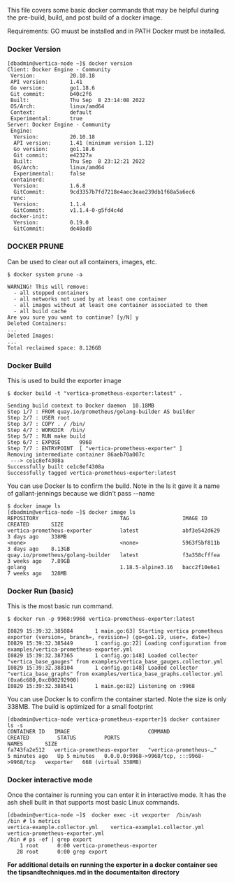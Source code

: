 This file covers some basic docker commands that may be helpful during the pre-build, build, and post build of a docker image.

Requirements:
GO muust be installed and in PATH
Docker must be installed.

### Docker Version
```
[dbadmin@vertica-node ~]$ docker version
Client: Docker Engine - Community
 Version:           20.10.18
 API version:       1.41
 Go version:        go1.18.6
 Git commit:        b40c2f6
 Built:             Thu Sep  8 23:14:08 2022
 OS/Arch:           linux/amd64
 Context:           default
 Experimental:      true
Server: Docker Engine - Community
 Engine:
  Version:          20.10.18
  API version:      1.41 (minimum version 1.12)
  Go version:       go1.18.6
  Git commit:       e42327a
  Built:            Thu Sep  8 23:12:21 2022
  OS/Arch:          linux/amd64
  Experimental:     false
 containerd:
  Version:          1.6.8
  GitCommit:        9cd3357b7fd7218e4aec3eae239db1f68a5a6ec6
 runc:
  Version:          1.1.4
  GitCommit:        v1.1.4-0-g5fd4c4d
 docker-init:
  Version:          0.19.0
  GitCommit:        de40ad0
```
###  DOCKER PRUNE
Can be used to clear out all containers, images, etc. 
```shell
$ docker system prune -a

WARNING! This will remove:
  - all stopped containers
  - all networks not used by at least one container
  - all images without at least one container associated to them
  - all build cache
Are you sure you want to continue? [y/N] y
Deleted Containers:
...
Deleted Images:
...
Total reclaimed space: 8.126GB
```

### Docker Build 
This is used to build the exporter image

```shell
$ docker build -t "vertica-prometheus-exporter:latest" .

Sending build context to Docker daemon  10.18MB
Step 1/7 : FROM quay.io/prometheus/golang-builder AS builder
Step 2/7 : USER root
Step 3/7 : COPY . / /bin/
Step 4/7 : WORKDIR  /bin/
Step 5/7 : RUN make build
Step 6/7 : EXPOSE      9968
Step 7/7 : ENTRYPOINT  [ "vertica-prometheus-exporter" ]
Removing intermediate container 86aeb70a007c
 ---> ce1c8ef4308a
Successfully built ce1c8ef4308a
Successfully tagged vertica-prometheus-exporter:latest
```
You can use Docker ls to confirm the build. Note in the ls it gave it a name of gallant-jennings because we didn't pass --name

```shell
$ docker image ls
[dbadmin@vertica-node ~]$ docker image ls
REPOSITORY                          TAG                 IMAGE ID       CREATED       SIZE
vertica-prometheus-exporter         latest              abf3e542d629   3 days ago    338MB
<none>                              <none>              5963f5bf811b   3 days ago    8.13GB
quay.io/prometheus/golang-builder   latest              f3a358cfffea   3 weeks ago   7.89GB
golang                              1.18.5-alpine3.16   bacc2f10e6e1   7 weeks ago   328MB
```

### Docker Run (basic)
This is the most basic run command. 
```shell
$ docker run -p 9968:9968 vertica-prometheus-exporter:latest
```
```
I0829 15:39:32.385084       1 main.go:63] Starting vertica prometheus exporter (version=, branch=, revision=) (go=go1.19, user=, date=)
I0829 15:39:32.385449       1 config.go:22] Loading configuration from examples/vertica-prometheus-exporter.yml
I0829 15:39:32.387365       1 config.go:148] Loaded collector "vertica_base_gauges" from examples/vertica_base_gauges.collector.yml
I0829 15:39:32.388104       1 config.go:148] Loaded collector "vertica_base_graphs" from examples/vertica_base_graphs.collector.yml
(0xa6c680,0xc000292900)
I0829 15:39:32.388541       1 main.go:82] Listening on :9968
```
You can use Docker ls to confirm the container started. Note the size is only 338MB. The build is optimized for a small footprint
```shell
[dbadmin@vertica-node vertica-prometheus-exporter]$ docker container ls -s
CONTAINER ID   IMAGE                         COMMAND                  CREATED         STATUS         PORTS                                       NAMES       SIZE
fa743fa2e512   vertica-prometheus-exporter   "vertica-prometheus-…"   5 minutes ago   Up 5 minutes   0.0.0.0:9968->9968/tcp, :::9968->9968/tcp   vexporter   66B (virtual 338MB)
```

### Docker interactive mode
Once the container is running you can enter it in interactive mode. It has the ash shell built in that supports most basic Linux commands.
```
[dbadmin@vertica-node ~]$  docker exec -it vexporter  /bin/ash
/bin # ls metrics
vertica-example.collector.yml    vertica-example1.collector.yml   vertica-prometheus-exporter.yml
/bin # ps -ef | grep export
    1 root      0:00 vertica-prometheus-exporter
   28 root      0:00 grep export
```

**For additional details on running the exporter in a docker container see the tipsandtechniques.md in the documentaiton directory**
